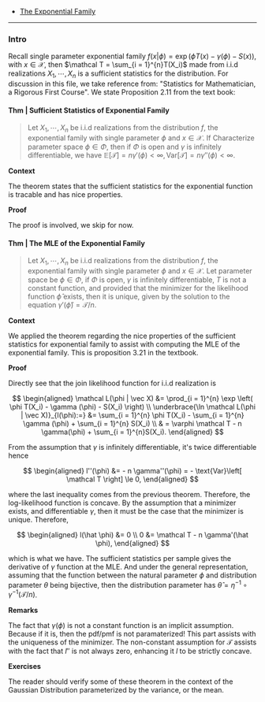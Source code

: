 
- [The Exponential Family](The%20Exponential%20Family.md)


---
### **Intro**

Recall single parameter exponential family $f(x| \phi) = \exp(\phi T(x)  - \gamma(\phi) - S(x))$, with $x \in \mathcal X$, then $\mathcal T = \sum_{i = 1}^{n}T(X_i)$ made from i.i.d realizations $X_1, \cdots, X_n$ is a sufficient statistics for the distribution. For discussion in this file, we take reference from: "Statistics for Mathematician, a Rigorous First Course". We state Proposition 2.11 from the text book:


#### **Thm | Sufficient Statistics of Exponential Family**
> Let $X_1, \cdots, X_n$ be i.i.d realizations from the distribution $f$, the exponential family with single parameter $\phi$ and $x\in \mathcal X$. If Characterize parameter space $\phi \in \Phi$, then if $\Phi$ is open and $\gamma$ is infinitely differentiable, we have $\mathbb E[\mathcal T] = n \gamma'(\phi) < \infty, \text{Var}\left[\mathcal T\right] = n \gamma ''(\phi) < \infty$. 

**Context**

The theorem states that the sufficient statistics for the exponential function is tracable and has nice properties. 

**Proof**

The proof is involved, we skip for now. 



#### **Thm | The MLE of the Exponential Family**
> Let $X_1, \cdots, X_n$ be i.i.d realizations from the distribution $f$, the exponential family with single parameter $\phi$ and $x\in \mathcal X$. Let parameter space be $\phi \in \Phi$, if $\Phi$ is open, $\gamma$ is infinitely differentiable, $T$ is not a constant function, and provided that the minimizer for the likelihood function $\hat \phi$ exists, then it is unique, given by the solution to the equation $\gamma'(\hat \phi) = \mathcal T/n$. 

**Context**

We applied the theorem regarding the nice properties of the sufficient statistics for exponential family to assist with computing the MLE of the exponential family. This is proposition 3.21 in the textbook. 


**Proof**

Directly see that the join likelihood function for i.i.d realization is 

$$
\begin{aligned}
    \mathcal L(\phi | \vec X) &= 
    \prod_{i = 1}^{n} 
    \exp \left(
        \phi T(X_i) - \gamma (\phi) - S(X_i)
    \right)
    \\
    \underbrace{\ln \mathcal L(\phi | \vec X)}_{l(\phi):=}
    &= \sum_{i = 1}^{n}
        \phi T(X_i)
    - \sum_{i = 1}^{n}
        \gamma (\phi)
    + \sum_{i = 1}^{n}
        S(X_i)
    \\
    & = \varphi \mathcal T - n \gamma(\phi) + 
    \sum_{i = 1}^{n}S(X_i). 
\end{aligned}
$$

From the assumption that $\gamma$ is infinitely differentiable, it's twice differentiable hence 

$$
\begin{aligned}
    l''(\phi) &= - n \gamma''(\phi) = - \text{Var}\left[
        \mathcal T
    \right] \le 0, 
\end{aligned}
$$

where the last inequality comes from the previous theorem. Therefore, the log-likelihood function is concave. By the assumption that a minimizer exists, and differentiable $\gamma$, then it must be the case that the minimizer is unique. Therefore,

$$
\begin{aligned}
    l(\hat \phi) &= 0 
    \\
    0 &= \mathcal T - n \gamma'(\hat \phi), 
\end{aligned}
$$

which is what we have. The sufficient statistics per sample gives the derivative of $\gamma$ function at the MLE. And under the general representation, assuming that the function between the natural parameter $\phi$ and distribution parameter $\theta$ being bijective, then the distribution parameter has $\hat \theta = \eta^{-1}\circ \gamma^{-1}(\mathcal T/n)$. 


**Remarks**

The fact that $\gamma(\phi)$ is not a constant function is an implicit assumption. Because if it is, then the pdf/pmf is not paramaterized! This part assists with the uniqueness of the minimizer. The non-constant assumption for $\mathcal T$ assists with the fact that $l''$ is not always zero, enhancing it $l$  to be strictly concave.


**Exercises**

The reader should verify some of these theorem in the context of the Gaussian Distribution parameterized by the variance, or the mean. 




